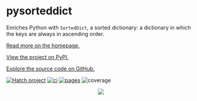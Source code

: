 # pysorteddict

Enriches Python with `SortedDict`, a sorted dictionary: a dictionary in which the keys are always in ascending order.

[Read more on the homepage.](https://tfpf.github.io/pysorteddict/)

[View the project on PyPI.](https://pypi.org/project/pysorteddict/)

[Explore the source code on GitHub.](https://github.com/tfpf/pysorteddict)

[![Hatch project](https://img.shields.io/badge/%F0%9F%A5%9A-Hatch-4051b5.svg)](https://github.com/pypa/hatch)
[![ci](https://github.com/tfpf/pysorteddict/actions/workflows/ci.yml/badge.svg)](https://github.com/tfpf/pysorteddict/actions/workflows/ci.yml)
[![pages](https://github.com/tfpf/pysorteddict/actions/workflows/pages.yml/badge.svg)](https://github.com/tfpf/pysorteddict/actions/workflows/pages.yml)
![coverage](https://img.shields.io/badge/dynamic/json?url=https%3A%2F%2Fgist.github.com%2Ftfpf%2F20ce6b322e80fe740f1ba6365fe7f110%2Fraw%2Fcoverage.json&query=%24.line_percent&suffix=%25&style=flat&logo=shieldsdotio&label=coverage&color=%2327B4A6)

<p align="center">
 <img src="https://github.com/user-attachments/assets/e9d1e78e-c0fd-4d87-93f6-e293ddef31ba" />
</p>
